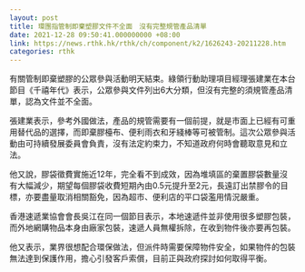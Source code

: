 ```yaml
---
layout: post
title: 環團指管制即棄塑膠文件不全面　沒有完整規管產品清單
date: 2021-12-28 09:50:41.000000000 +08:00
link: https://news.rthk.hk/rthk/ch/component/k2/1626243-20211228.htm
categories: rthk
---
```


有關管制即棄塑膠的公眾參與活動明天結束。綠領行動助理項目經理張建業在本台節目《千禧年代》表示，公眾參與文件列出6大分類，但沒有完整的須規管產品清單，認為文件並不全面。

張建業表示，參考外國做法，產品的規管需要有一個前提，就是市面上已經有可重用替代品的選擇，而即棄膠檯布、便利雨衣和牙綫棒等可被管制。這次公眾參與活動由可持續發展委員會負責，沒有法定約束力，不知道政府何時會聽取意見和立法。

他又說，膠袋徵費實施近12年，完全看不到成效，因為堆填區的棄置膠袋數量沒有大幅減少，期望每個膠袋收費短期內由0.5元提升至2元，長遠訂出禁膠令的目標，亦要盡量取消相關豁免，因為超市、便利店的平口袋濫用情況嚴重。

香港速遞業協會會長吳江在同一個節目表示，本地速遞件並非使用很多塑膠包裝，而外地網購物品本身由廠家包裝，速遞人員無權拆除，在收到物件後亦要再包裝。

他又表示，業界很想配合環保做法，但派件時需要保障物件安全，如果物件的包裝無法達到保護作用，擔心引發客戶索償，目前正與政府探討如何取得平衡。
